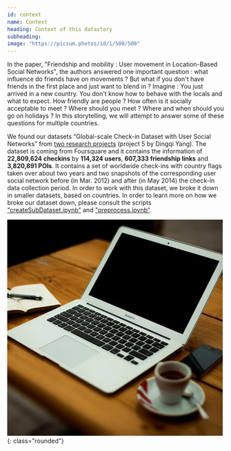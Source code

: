 ```yaml
---
id: context
name: Context
heading: Context of this datastory
subheading: 
image: "https://picsum.photos/id/1/500/500"  
---
```



In the paper, "Friendship and mobility : User movement in Location-Based Social Networks", the authors answered one important question : what influence do friends have on movements ?
But what if you don't have friends in the first place and just want to blend in ? Imagine : You just arrived in a new country. You don't know how to behave with the locals and what to expect. How friendly are people ? How often is it socially acceptable to meet ? Where should you meet ? Where and when should you go on holidays ?
In this storytelling, we will attempt to answer some of these questions for multiple countries.





We found our datasets “Global-scale Check-in Dataset with User Social Networks” from [two research projects](https://sites.google.com/site/yangdingqi/home/foursquare-dataset#h.p_7rmPjnwFGIx9) (project 5 by Dingqi Yang). The dataset is coming from Foursquare and it contains the information of **22,809,624 checkins** by **114,324 users**, **607,333 friendship links** and **3,820,891 POIs**. It contains a set of worldwide check-ins with country flags taken over about two years and two snapshots of the corresponding user social network before (in Mar. 2012) and after (in May 2014) the check-in data collection period.
In order to work with this dataset, we broke it down in smaller datasets, based on countries. In order to learn more on how we broke our dataset down, please consult the scripts ["createSubDataset.ipynb"](https://github.com/epfl-ada/ada-2020-project-milestone-p3-p3_les-fraises-tagada/blob/master/createSubDataset.ipynb) and ["preprocess.ipynb"](https://github.com/epfl-ada/ada-2020-project-milestone-p3-p3_les-fraises-tagada/blob/master/preprocess.ipynb).

![gras](img/test.jpg){: class="rounded"}
